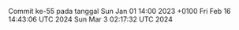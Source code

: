 Commit ke-55 pada tanggal Sun Jan 01 14:00 2023 +0100
Fri Feb 16 14:43:06 UTC 2024
Sun Mar  3 02:17:32 UTC 2024
